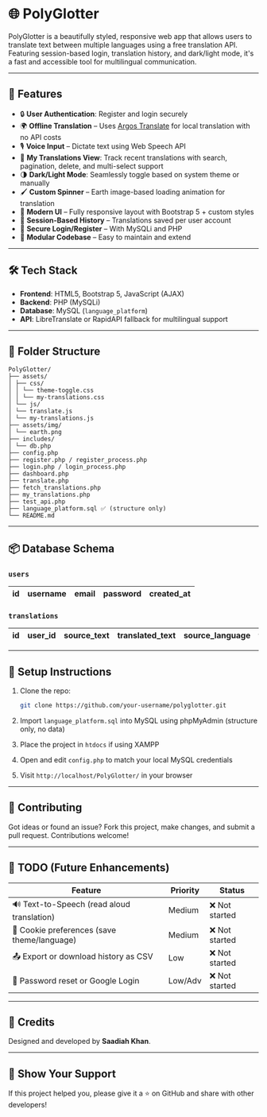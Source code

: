 # 🌐 PolyGlotter

PolyGlotter is a beautifully styled, responsive web app that allows users to translate text between multiple languages using a free translation API. Featuring session-based login, translation history, and dark/light mode, it's a fast and accessible tool for multilingual communication.

---

## 🚀 Features

* 🔒 **User Authentication**: Register and login securely
* 🌍 **Offline Translation** – Uses [Argos Translate](https://www.argosopentech.com/) for local translation with no API costs  
* 🎙️ **Voice Input** – Dictate text using Web Speech API  
* 💾 **My Translations View**: Track recent translations with search, pagination, delete, and multi-select support
* 🌗 **Dark/Light Mode**: Seamlessly toggle based on system theme or manually
* 🖌️ **Custom Spinner** – Earth image-based loading animation for translation  
* 🎨 **Modern UI** – Fully responsive layout with Bootstrap 5 + custom styles  
* 🧠 **Session-Based History** – Translations saved per user account  
* 🔐 **Secure Login/Register** – With MySQLi and PHP  
* 📁 **Modular Codebase** – Easy to maintain and extend  

---

## 🛠️ Tech Stack

* **Frontend**: HTML5, Bootstrap 5, JavaScript (AJAX)
* **Backend**: PHP (MySQLi)
* **Database**: MySQL (`language_platform`)
* **API**: LibreTranslate or RapidAPI fallback for multilingual support

---

## 📁 Folder Structure

```
PolyGlotter/
├── assets/
│ ├── css/
│ │ └── theme-toggle.css
│ │ └── my-translations.css
│ └── js/
│ └── translate.js
│ └── my-translations.js
├── assets/img/
│ └── earth.png
├── includes/
│ └── db.php
├── config.php
├── register.php / register_process.php
├── login.php / login_process.php
├── dashboard.php
├── translate.php
├── fetch_translations.php
├── my_translations.php
├── test_api.php
├── language_platform.sql ✅ (structure only)
└── README.md
```

---

## 📦 Database Schema

### `users`

| id | username | email | password | created\_at |
| -- | -------- | ----- | -------- | ----------- |

### `translations`

| id | user\_id | source\_text | translated\_text | source\_language | target\_language | created\_at |
| -- | -------- | ------------ | ---------------- | ---------------- | ---------------- | ----------- |

---

## 🧪 Setup Instructions

1. Clone the repo:

   ```bash
   git clone https://github.com/your-username/polyglotter.git
   ```
2. Import `language_platform.sql` into MySQL using phpMyAdmin (structure only, no data)
3. Place the project in `htdocs` if using XAMPP
4. Open and edit `config.php` to match your local MySQL credentials
5. Visit `http://localhost/PolyGlotter/` in your browser

---

## 🤝 Contributing

Got ideas or found an issue? Fork this project, make changes, and submit a pull request. Contributions welcome!

---

## 📌 TODO (Future Enhancements)

| Feature                                     | Priority | Status        |
| ------------------------------------------- | -------- | ------------- |
| 🔊 Text-to-Speech (read aloud translation)  | Medium   | ❌ Not started |
| 🍪 Cookie preferences (save theme/language) | Medium   | ❌ Not started |
| 📤 Export or download history as CSV        | Low      | ❌ Not started    |
| 🔐 Password reset or Google Login           | Low/Adv  | ❌ Not started    |

---

## 🏅 Credits

Designed and developed by **Saadiah Khan**.

---

## 🌟 Show Your Support

If this project helped you, please give it a ⭐ on GitHub and share with other developers!
